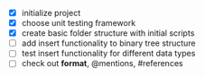 - [x] initialize project
- [x] choose unit testing framework
- [x] create basic folder structure with initial scripts
- [ ] add insert functionality to binary tree structure
- [ ] test insert functionality for different data types
- [ ] check out **format**, @mentions, #references
